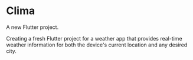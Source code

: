 # Clima

A new Flutter project.

Creating a fresh Flutter project for a weather app that provides real-time weather information for both the device's current location and any desired city.
